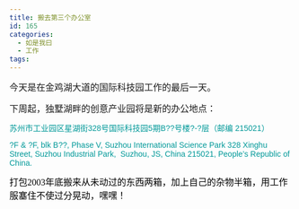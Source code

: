 ```yaml
---
title: 搬去第三个办公室
id: 165
categories:
  - 如是我曰
  - 工作
tags:
---
```


<span class="Apple-style-span" style="font-size:medium;">今天是在金鸡湖大道的国际科技园工作的最后一天。</span><div><span class="Apple-style-span" style="font-size:medium;">
</span></div><div><span class="Apple-style-span" style="font-size:medium;">下周起，独墅湖畔的创意产业园将是新的办公地点：</span></div><div><span class="Apple-style-span" style="border-collapse:collapse;font-family:arial;font-size:13px;">

<span lang="ZH-CN" style="color:rgb(0,153,153);font-size:10.5pt;">苏州市工业园区星湖街</span><span lang="EN-US" style="color:rgb(0,153,153);font-size:10.5pt;">328</span><span lang="ZH-CN" style="color:rgb(0,153,153);font-size:10.5pt;">号<span class="Apple-style-span" style="color:rgb(0,0,0);font-size:13px;"><span lang="ZH-CN" style="color:rgb(0,153,153);font-size:10.5pt;">国际科技园</span><span lang="EN-US" style="color:rgb(0,153,153);font-size:10.5pt;">5</span><span lang="ZH-CN" style="color:rgb(0,153,153);font-size:10.5pt;">期</span><span lang="EN-US" style="color:rgb(0,153,153);font-size:10.5pt;">B??</span><span lang="ZH-CN" style="color:rgb(0,153,153);font-size:10.5pt;">号楼?</span><span lang="EN-US" style="color:rgb(0,153,153);font-size:10.5pt;">-?</span><span lang="ZH-CN" style="color:rgb(0,153,153);font-size:10.5pt;">层（<span class="Apple-style-span" style="color:rgb(0,0,0);font-size:13px;"><span lang="ZH-CN" style="color:rgb(0,153,153);font-size:10.5pt;">邮编</span><span lang="ZH-CN" style="color:rgb(0,153,153);font-size:10.5pt;"> </span><span lang="EN-US" style="color:rgb(0,153,153);font-size:10.5pt;">215021）</span></span></span></span></span>

<span lang="EN-US" style="color:rgb(0,153,153);font-size:10.5pt;">?F &amp; ?F, blk B??, Phase V, Suzhou International Science Park
328 Xinghu Street, Suzhou Industrial Park, 
Suzhou, JS, China 215021, People’s Republic of China.</span>

<span class="Apple-style-span" style="color:rgb(0,153,153);"><span class="Apple-style-span" style="border-collapse:separate;color:rgb(0,0,0);font-family:Georgia;"><span class="Apple-style-span" style="font-size:medium;">打包2003年底搬来从未动过的东西两箱，加上自己的杂物半箱，用工作服塞住不使过分晃动，嘿嘿！</span></span></span>
</span></div>